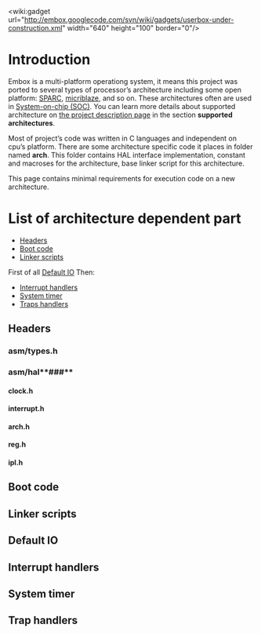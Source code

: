 &lt;wiki:gadget url="http://embox.googlecode.com/svn/wiki/gadgets/userbox-under-construction.xml" width="640" height="100" border="0"/&gt;



# Introduction #
Embox is a multi-platform operationg system, it means this project was ported to several types of processor’s architecture including some open platform: [SPARC](http://ru.wikipedia.org/wiki/SPARC), [micriblaze](http://ru.wikipedia.org/wiki/MicroBlaze), and so on. These architectures often are used in [System-on-chip (SOC)](http://en.wikipedia.org/wiki/System-on-a-chip). You can learn more details about supported architecture on [the project description page](ProjectDescription.md) in the section **supported architectures**.

Most of project’s code was written in C languages and independent on cpu’s platform. There are some architecture specific code it places in folder named **arch**. This folder contains HAL interface implementation, constant and macroses for the architecture, base linker script for this architecture.

This page contains minimal requirements for execution code on a new architecture.

# List of architecture dependent part #
  * [Headers](#Headers.md)
  * [Boot code](#Boot_code.md)
  * [Linker scripts](#Linker_scripts.md)

First of all [Default IO](#Default_IO.md)
Then:
  * [Interrupt handlers](#Interrupt_handlers.md)
  * [System timer](#System_timer.md)
  * [Traps handlers](#Trap_handlers.md)

## Headers ##

### asm/types.h ###

### asm/hal**###**

#### clock.h ####

#### interrupt.h ####

#### arch.h ####

#### reg.h ####

#### ipl.h ####

## Boot code ##
## Linker scripts ##
## Default IO ##
## Interrupt handlers ##
## System timer ##
## Trap handlers ##